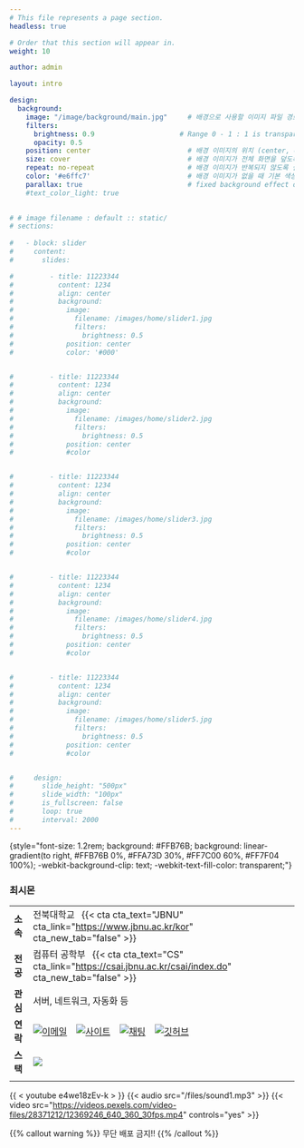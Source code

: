 ```yaml
---
# This file represents a page section.
headless: true

# Order that this section will appear in.
weight: 10

author: admin

layout: intro

design:
  background:
    image: "/image/background/main.jpg"     # 배경으로 사용할 이미지 파일 경로
    filters:
      brightness: 0.9                     # Range 0 - 1 : 1 is transparent and 0 is opaque
      opacity: 0.5
    position: center                        # 배경 이미지의 위치 (center, contain, actual)
    size: cover                             # 배경 이미지가 전체 화면을 덮도록 설정
    repeat: no-repeat                       # 배경 이미지가 반복되지 않도록 설정
    color: '#e6ffc7'                        # 배경 이미지가 없을 때 기본 색상
    parallax: true                          # fixed background effect on desktop
    #text_color_light: true                  

      
# # image filename : default :: static/
# sections:  
  
#   - block: slider
#     content: 
#       slides:

#         - title: 11223344
#           content: 1234
#           align: center
#           background:
#             image:
#               filename: /images/home/slider1.jpg
#               filters:
#                 brightness: 0.5
#             position: center
#             color: '#000'


#         - title: 11223344
#           content: 1234
#           align: center
#           background:
#             image:
#               filename: /images/home/slider2.jpg
#               filters:
#                 brightness: 0.5
#             position: center
#             #color


#         - title: 11223344
#           content: 1234
#           align: center
#           background:
#             image:
#               filename: /images/home/slider3.jpg
#               filters:
#                 brightness: 0.5
#             position: center
#             #color


#         - title: 11223344
#           content: 1234
#           align: center
#           background:
#             image:
#               filename: /images/home/slider4.jpg
#               filters:
#                 brightness: 0.5
#             position: center
#             #color


#         - title: 11223344
#           content: 1234
#           align: center
#           background:
#             image:
#               filename: /images/home/slider5.jpg
#               filters:
#                 brightness: 0.5
#             position: center
#             #color


#     design: 
#       slide_height: "500px"
#       slide_width: "100px"
#       is_fullscreen: false
#       loop: true
#       interval: 2000
---
```


{style="font-size: 1.2rem; background: #FFB76B; background: linear-gradient(to right, #FFB76B 0%, #FFA73D 30%, #FF7C00 60%, #FF7F04 100%); -webkit-background-clip: text; -webkit-text-fill-color: transparent;"}

### 최시몬
||||
|--|--|--|
|**소속**|전북대학교 &ensp;{{< cta cta_text="JBNU" cta_link="https://www.jbnu.ac.kr/kor" cta_new_tab="false" >}}|
|**전공**|컴퓨터 공학부 &ensp;{{< cta cta_text="CS" cta_link="https://csai.jbnu.ac.kr/csai/index.do" cta_new_tab="false" >}}|
|**관심**|서버, 네트워크, 자동화 등|
|**연락**|[![이메일](/icons/envelope-at.svg)](mailto:nodove@nodove.com) &ensp; [![사이트](/icons/box-arrow-up-right.svg)](nodove.com) &ensp; [![채팅](/icons/chat-left.svg)](chat.career-block.com?receiver=nodove) &ensp; [![깃허브](/icons/iconmonstr-github-1.svg)](https://choisimo.github.com)|
|**스택**|[![](/icons/code.svg)]()|
||





{{ < youtube e4we18zEv-k > }}
{{< audio src="/files/sound1.mp3" >}}
{{< video src="https://videos.pexels.com/video-files/28371212/12369246_640_360_30fps.mp4" controls="yes" >}}












{{% callout warning %}}
무단 배포 금지!!
{{% /callout %}}
